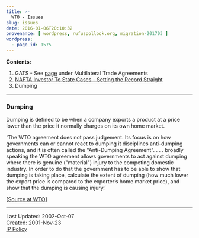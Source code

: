 ```yaml
---
title: >-
  WTO - Issues
slug: issues
date: 2016-01-06T20:10:32
provenance: [ wordpress, rufuspollock.org, migration-201703 ]
wordpress:
  - page_id: 1575
---
```


**Contents:**

  1. GATS - See [page](/wto/gats-general-agreement-on-trade-in-services/) under Multilateral Trade Agreements
  2. [NAFTA Investor To State Cases - Setting the Record Straight ](/wto/nafta-investor-to-state-cases-setting-the-record-straight/)
  3. Dumping

* * *

### Dumping

Dumping is defined to be when a company exports a product at a price lower than the price it normally charges on its own home market.

'The WTO agreement does not pass judgement. Its focus is on how governments can or cannot react to dumping it disciplines anti-dumping actions, and it is often called the "Anti-Dumping Agreement".
. . . broadly speaking the WTO agreement allows governments to act against dumping where there is genuine ("material") injury to the competing domestic industry. In order to do that the government has to be able to show that dumping is taking place, calculate the extent of dumping (how much lower the export price is compared to the exporter’s home market price), and show that the dumping is causing injury.’

[[Source at WTO](http://www.wto.org/english/thewto_e/whatis_e/tif_e/agrm7_e.htm)]  
  
  
  
  

* * *


Last Updated: 2002-Oct-07  
Created: 2001-Nov-23  
[IP Policy](/copying/)






